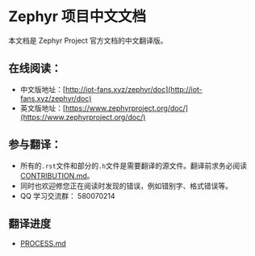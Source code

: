 # Zephyr 项目中文文档

本文档是 Zephyr Project 官方文档的中文翻译版。

## 在线阅读：
- 中文版地址：[http://iot-fans.xyz/zephyr/doc](http://iot-fans.xyz/zephyr/doc)
- 英文版地址：[https://www.zephyrproject.org/doc/](https://www.zephyrproject.org/doc/)

## 参与翻译：
- 所有的`.rst`文件和部分的`.h`文件是需要翻译的源文件。翻译前求务必阅读 [CONTRIBUTION.md](CONTRIBUTION.md)。
- 同时也欢迎修您正在阅读时发现的错误，例如错别字、格式错误等。
- QQ 学习交流群： 580070214

## 翻译进度
- [PROCESS.md](PROCESS.md)
